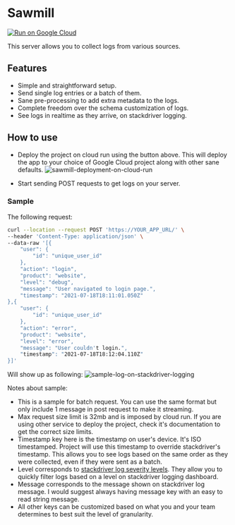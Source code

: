 # Sawmill

[![Run on Google Cloud](https://deploy.cloud.run/button.svg)](https://deploy.cloud.run)

This server allows you to collect logs from various sources.

## Features

- Simple and straightforward setup.
- Send single log entries or a batch of them.
- Sane pre-processing to add extra metadata to the logs.
- Complete freedom over the schema customization of logs.
- See logs in realtime as they arrive, on stackdriver logging.

## How to use

- Deploy the project on cloud run using the button above. This will deploy the app to your choice of Google Cloud project along with other sane defaults.
  ![sawmill-deployment-on-cloud-run](https://user-images.githubusercontent.com/1330677/126078285-acb98123-efcb-4890-ad8a-f8eaa7b1ce44.png)

- Start sending POST requests to get logs on your server.

### Sample

The following request:

```sh
curl --location --request POST 'https://YOUR_APP_URL/' \
--header 'Content-Type: application/json' \
--data-raw '[{
    "user": {
        "id": "unique_user_id"
    },
    "action": "login",
    "product": "website",
    "level": "debug",
    "message": "User navigated to login page.",
    "timestamp": "2021-07-18T18:11:01.050Z"
},{
    "user": {
        "id": "unique_user_id"
    },
    "action": "error",
    "product": "website",
    "level": "error",
    "message": "User couldn't login.",
    "timestamp": "2021-07-18T18:12:04.110Z"
}]'
```

Will show up as following:
![sample-log-on-stackdriver-logging](https://user-images.githubusercontent.com/1330677/126078412-d42dfffe-5fe8-43b6-91cb-9a74940fffe7.png)

Notes about sample:

- This is a sample for batch request. You can use the same format but only include 1 message in post request to make it streaming.
- Max request size limit is 32mb and is imposed by cloud run. If you are using other service to deploy the project, check it's documentation to get the correct size limits.
- Timestamp key here is the timestamp on user's device. It's ISO timestamped. Project will use this timestamp to override stackdriver's timestamp. This allows you to see logs based on the same order as they were collected, even if they were sent as a batch.
- Level corresponds to [stackdriver log severity levels](https://cloud.google.com/logging/docs/reference/v2/rest/v2/LogEntry#logseverity). They allow you to quickly filter logs based on a level on stackdriver logging dashboard.
- Message corresponds to the message shown on stackdriver log message. I would suggest always having message key with an easy to read string message.
- All other keys can be customized based on what you and your team determines to best suit the level of granularity.
